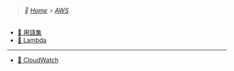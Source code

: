 > ###### :paw_prints: [Home](/README.md) > [AWS](/AWS/README.md)

- [:file_folder: 用語集](/AWS/glossary/README.md)
- [:file_folder: Lambda](/AWS/Lambda/README.md)

---

- [:memo: CloudWatch](/AWS/CloudWatch.md)
